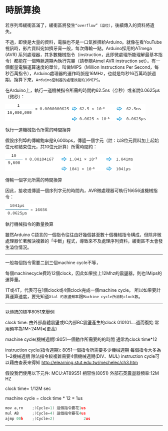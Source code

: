 # 時脈算換

若序列埠緩衝區滿了，緩衝區將發生`“overflow”（溢位）`，後續傳入的資料將遺失。

不過，即使是大量的資料，電腦也不是一口氣推擠給Arduino。就像在看YouTube視訊時，影片資料宛如擠牙膏一般，每次傳輸一點。Arduino採用的ATmega (AVR) 系列處理器，其多數機械指令（instruction，此即微處理所能理解最基本指令）都能在一個時脈週期內執行完畢（請參閱Atmel AVR instruction set）。有一個衡量電腦運算速度的單位，叫做MIPS（Million Instructions Per Second，每秒百萬指令），Arduino處理器的運作時脈是16MHz，也就是每秒16百萬時脈週期，換算下來，`Arduino控制器的處理效能約16MIPS`。

在Arduino上，執行一道機械指令所需的時間約62.5ns（奈秒）或者說0.0625µs（微秒）：

![](./images/mips_1.png)


執行一道機械指令所需的時間換算

假設序列埠的傳輸鮑率是9,600bps，傳遞一個字元（註：以8位元資料加上起始位元和結束位元，共10位元計算）所需時間約：

![](./images/mips_2.png)

傳輸一個字元所需的時間換算

因此，接收或傳遞一個序列字元的時間內，AVR微處理器可執行16656道機械指令：

![](./images/mips_3.png)

執行機械指令的數量換算

雖然Arduino C語言的一個指令往往由好幾個甚至數十個機械指令構成，但除非微處理器忙著解決複雜的「中斷」程式，導致來不及處理序列資料，緩衝區不太會發生溢位情況。


---


一般每個指令需要二到三個machine cycle不等，

每個machinecycle費時12個clock，因此如果接上12Mhz的震盪器，則也1Mips的運算量。

1T或4T，代表可在1個clock或4個clock完成一個machine cycle。
所以如果要計算運算速度，要先知道`Xtal 的震盪頻率`跟`Machine cycle所消耗clock數`。


---

以傳統的標準8051來舉例

clock time:
由外部晶體震盪或IC內部RC震盪產生的clock
010101....週而復始
常用頻率為1M~24M(可更高)

machine cycle(機械週期):8051一個動作所需要的的時間
通常為clock time*12


instruction  cycle(指令週期):
8051一個指令所需要多少機械週期
每個指令大多為1~2機械週期 除法指令較複雜需要4個機械週期(DIV、MUL)
instruction  cycle可以藉由查表來得知
http://elearning.stut.edu.tw/mechelec/ch3.htm


假設我們使用以下元件:
MCU:AT89S51 相容性(8051)
外部石英震盪器頻率:12M HZ

clock time= 1/12M sec

machine cycle = clock time * 12 = 1us

```c
mov a,rn    ;(Cycle=1) 這個指令要花1us
mul AB      ;(Cycle=4) 這個指令要花4us
ajmp 00h    ;(Cycle=2)             2us
```


---


